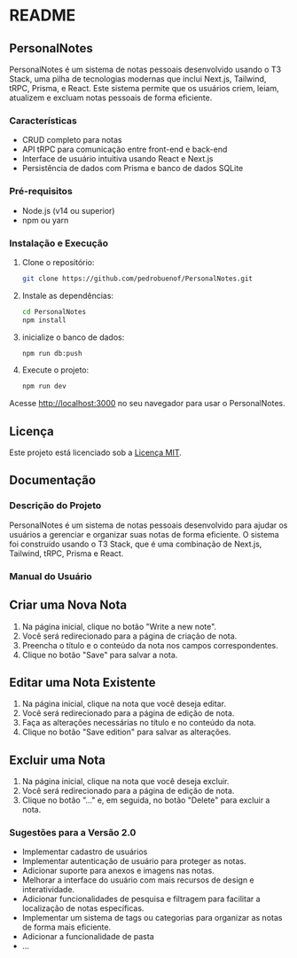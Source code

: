 # README

## PersonalNotes

PersonalNotes é um sistema de notas pessoais desenvolvido usando o T3 Stack, uma pilha de tecnologias modernas que inclui Next.js, Tailwind, tRPC, Prisma, e React. Este sistema permite que os usuários criem, leiam, atualizem e excluam notas pessoais de forma eficiente.

### Características

- CRUD completo para notas
- API tRPC para comunicação entre front-end e back-end
- Interface de usuário intuitiva usando React e Next.js
- Persistência de dados com Prisma e banco de dados SQLite

### Pré-requisitos

- Node.js (v14 ou superior)
- npm ou yarn

### Instalação e Execução

1. Clone o repositório:

    ```bash
    git clone https://github.com/pedrobuenof/PersonalNotes.git

2. Instale as dependências:
    ```bash
    cd PersonalNotes
    npm install

3. inicialize o banco de dados:
    ```bash
    npm run db:push

4. Execute o projeto:
    ```bash
    npm run dev

Acesse [http://localhost:3000](http://localhost:3000) no seu navegador para usar o PersonalNotes.

## Licença

Este projeto está licenciado sob a [Licença MIT](LICENSE).

## Documentação

### Descrição do Projeto

PersonalNotes é um sistema de notas pessoais desenvolvido para ajudar os usuários a gerenciar e organizar suas notas de forma eficiente. O sistema foi construído usando o T3 Stack, que é uma combinação de Next.js, Tailwind, tRPC, Prisma e React.

### Manual do Usuário

## Criar uma Nova Nota

1. Na página inicial, clique no botão "Write a new note".
2. Você será redirecionado para a página de criação de nota.
3. Preencha o título e o conteúdo da nota nos campos correspondentes.
4. Clique no botão "Save" para salvar a nota.

## Editar uma Nota Existente

1. Na página inicial, clique na nota que você deseja editar.
2. Você será redirecionado para a página de edição de nota.
3. Faça as alterações necessárias no título e no conteúdo da nota.
4. Clique no botão "Save edition" para salvar as alterações.

## Excluir uma Nota

1. Na página inicial, clique na nota que você deseja excluir.
2. Você será redirecionado para a página de edição de nota.
3. Clique no botão "..." e, em seguida, no botão "Delete" para excluir a nota.

### Sugestões para a Versão 2.0

- Implementar cadastro de usuários
- Implementar autenticação de usuário para proteger as notas.
- Adicionar suporte para anexos e imagens nas notas.
- Melhorar a interface do usuário com mais recursos de design e interatividade.
- Adicionar funcionalidades de pesquisa e filtragem para facilitar a localização de notas específicas.
- Implementar um sistema de tags ou categorias para organizar as notas de forma mais eficiente.
- Adicionar a funcionalidade de pasta
- ...